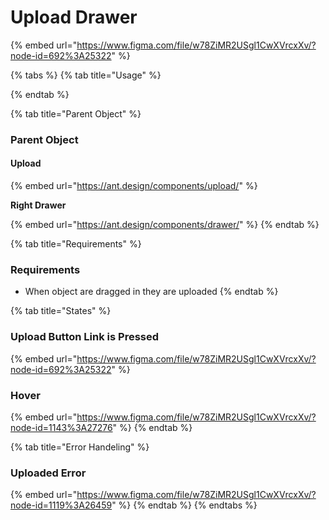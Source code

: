 # Upload Drawer

{% embed url="https://www.figma.com/file/w78ZiMR2USgl1CwXVrcxXv/?node-id=692%3A25322" %}

{% tabs %}
{% tab title="Usage" %}

{% endtab %}

{% tab title="Parent Object" %}
### Parent Object

#### Upload

{% embed url="https://ant.design/components/upload/" %}

**Right Drawer**

{% embed url="https://ant.design/components/drawer/" %}
{% endtab %}

{% tab title="Requirements" %}
### Requirements

* When object are dragged in they are uploaded
{% endtab %}

{% tab title="States" %}
### Upload Button Link is Pressed

{% embed url="https://www.figma.com/file/w78ZiMR2USgl1CwXVrcxXv/?node-id=692%3A25322" %}

### Hover

{% embed url="https://www.figma.com/file/w78ZiMR2USgl1CwXVrcxXv/?node-id=1143%3A27276" %}
{% endtab %}

{% tab title="Error Handeling" %}
### Uploaded Error

{% embed url="https://www.figma.com/file/w78ZiMR2USgl1CwXVrcxXv/?node-id=1119%3A26459" %}
{% endtab %}
{% endtabs %}







